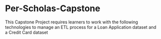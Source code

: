 # Per-Scholas-Capstone
This Capstone Project requires learners to work with the following technologies to manage an ETL process for a Loan Application dataset and a Credit Card dataset
